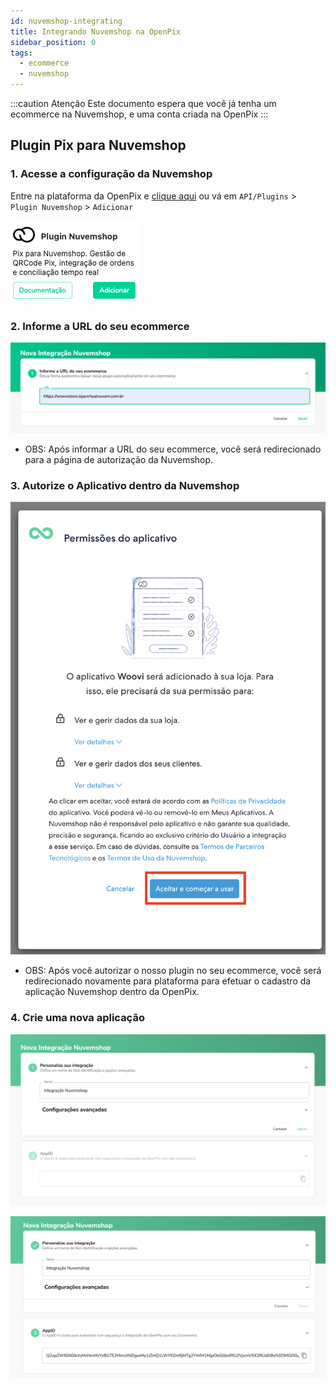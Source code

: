 ```yaml
---
id: nuvemshop-integrating
title: Integrando Nuvemshop na OpenPix
sidebar_position: 0
tags:
  - ecommerce
  - nuvemshop
---
```


:::caution Atenção
Este documento espera que você já tenha um ecommerce na Nuvemshop, e uma conta criada na OpenPix
:::

## Plugin Pix para Nuvemshop

### 1. Acesse a configuração da Nuvemshop

Entre na plataforma da OpenPix e [clique aqui](https://app.woovi.com/home/applications/nuvemshop/add) ou vá em `API/Plugins` > `Plugin Nuvemshop` > `Adicionar`

![tutorial-box](./__assets__/nuvemshop-tutorial-box.png)

### 2. Informe a URL do seu ecommerce

![1](./__assets__/how-to-install-nuvemshop-plugin-1.png)

- OBS: Após informar a URL do seu ecommerce, você será redirecionado para a página de autorização da Nuvemshop.

### 3. Autorize o Aplicativo dentro da Nuvemshop

![2](./__assets__/how-to-install-nuvemshop-plugin-2.png)

- OBS: Após você autorizar o nosso plugin no seu ecommerce, você será redirecionado novamente para plataforma para efetuar o
cadastro da aplicação Nuvemshop dentro da OpenPix.

### 4. Crie uma nova aplicação

![3](./__assets__/how-to-install-nuvemshop-plugin-3.png)

![4](./__assets__/how-to-install-nuvemshop-plugin-4.png)
